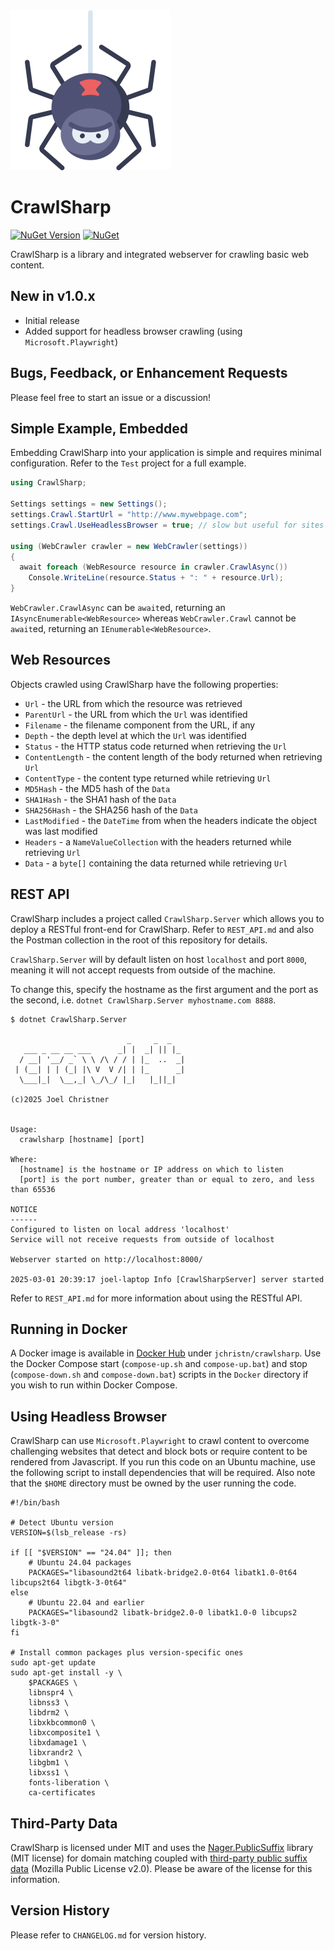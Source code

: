 <img src="https://raw.githubusercontent.com/jchristn/CrawlSharp/refs/heads/main/assets/icon.png" width="256" height="256">

# CrawlSharp

[![NuGet Version](https://img.shields.io/nuget/v/CrawlSharp.svg?style=flat)](https://www.nuget.org/packages/CrawlSharp/) [![NuGet](https://img.shields.io/nuget/dt/CrawlSharp.svg)](https://www.nuget.org/packages/CrawlSharp) 

CrawlSharp is a library and integrated webserver for crawling basic web content.

## New in v1.0.x   

- Initial release
- Added support for headless browser crawling (using `Microsoft.Playwright`)

## Bugs, Feedback, or Enhancement Requests

Please feel free to start an issue or a discussion!

## Simple Example, Embedded 

Embedding CrawlSharp into your application is simple and requires minimal configuration.  Refer to the ```Test``` project for a full example.

```csharp
using CrawlSharp;

Settings settings = new Settings();
settings.Crawl.StartUrl = "http://www.mywebpage.com";
settings.Crawl.UseHeadlessBrowser = true; // slow but useful for sites that block bots or where content must be rendered

using (WebCrawler crawler = new WebCrawler(settings))
{
  await foreach (WebResource resource in crawler.CrawlAsync()) 
    Console.WriteLine(resource.Status + ": " + resource.Url);
}
```

`WebCrawler.CrawlAsync` can be `await`ed, returning an `IAsyncEnumerable<WebResource>` whereas `WebCrawler.Crawl` cannot be `await`ed, returning an `IEnumerable<WebResource>`.
  
## Web Resources

Objects crawled using CrawlSharp have the following properties:

- `Url` - the URL from which the resource was retrieved
- `ParentUrl` - the URL from which the `Url` was identified
- `Filename` - the filename component from the URL, if any
- `Depth` - the depth level at which the `Url` was identified
- `Status` - the HTTP status code returned when retrieving the `Url`
- `ContentLength` - the content length of the body returned when retrieving `Url`
- `ContentType` - the content type returned while retrieving `Url`
- `MD5Hash` - the MD5 hash of the `Data`
- `SHA1Hash` - the SHA1 hash of the `Data`
- `SHA256Hash` - the SHA256 hash of the `Data`
- `LastModified` - the `DateTime` from when the headers indicate the object was last modified
- `Headers` - a `NameValueCollection` with the headers returned while retrieving `Url`
- `Data` - a `byte[]` containing the data returned while retrieving `Url`

## REST API

CrawlSharp includes a project called `CrawlSharp.Server` which allows you to deploy a RESTful front-end for CrawlSharp.  Refer to `REST_API.md` and also the Postman collection in the root of this repository for details.

`CrawlSharp.Server` will by default listen on host `localhost` and port `8000`, meaning it will not accept requests from outside of the machine.

To change this, specify the hostname as the first argument and the port as the second, i.e. `dotnet CrawlSharp.Server myhostname.com 8888`.

```
$ dotnet CrawlSharp.Server 

                          _     _  _
   ___ _ __ __ ___      _| |  _| || |_
  / __| '__/ _` \ \ /\ / / | |_  ..  _|
 | (__| | | (_| |\ V  V /| | |_      _|
  \___|_|  \__,_| \_/\_/ |_|   |_||_|

(c)2025 Joel Christner


Usage:
  crawlsharp [hostname] [port]

Where:
  [hostname] is the hostname or IP address on which to listen
  [port] is the port number, greater than or equal to zero, and less than 65536

NOTICE
------
Configured to listen on local address 'localhost'
Service will not receive requests from outside of localhost

Webserver started on http://localhost:8000/

2025-03-01 20:39:17 joel-laptop Info [CrawlSharpServer] server started
```

Refer to `REST_API.md` for more information about using the RESTful API.

## Running in Docker

A Docker image is available in [Docker Hub](https://hub.docker.com/r/jchristn/crawlsharp) under `jchristn/crawlsharp`.  Use the Docker Compose start (`compose-up.sh` and `compose-up.bat`) and stop (`compose-down.sh` and `compose-down.bat`) scripts in the `Docker` directory if you wish to run within Docker Compose. 

## Using Headless Browser

CrawlSharp can use `Microsoft.Playwright` to crawl content to overcome challenging websites that detect and block bots or require content to be rendered from Javascript.  If you run this code on an Ubuntu machine, use the following script to install dependencies that will be required.  Also note that the `$HOME` directory must be owned by the user running the code.

```
#!/bin/bash

# Detect Ubuntu version
VERSION=$(lsb_release -rs)

if [[ "$VERSION" == "24.04" ]]; then
    # Ubuntu 24.04 packages
    PACKAGES="libasound2t64 libatk-bridge2.0-0t64 libatk1.0-0t64 libcups2t64 libgtk-3-0t64"
else
    # Ubuntu 22.04 and earlier
    PACKAGES="libasound2 libatk-bridge2.0-0 libatk1.0-0 libcups2 libgtk-3-0"
fi

# Install common packages plus version-specific ones
sudo apt-get update
sudo apt-get install -y \
    $PACKAGES \
    libnspr4 \
    libnss3 \
    libdrm2 \
    libxkbcommon0 \
    libxcomposite1 \
    libxdamage1 \
    libxrandr2 \
    libgbm1 \
    libxss1 \
    fonts-liberation \
    ca-certificates
```

## Third-Party Data

CrawlSharp is licensed under MIT and uses the [Nager.PublicSuffix](https://github.com/nager/Nager.PublicSuffix) library (MIT license) for domain matching coupled with [third-party public suffix data](https://publicsuffix.org/list/public_suffix_list.dat) (Mozilla Public License v2.0).  Please be aware of the license for this information.

## Version History

Please refer to ```CHANGELOG.md``` for version history.